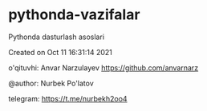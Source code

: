 # pythonda-vazifalar

 Pythonda dasturlash asoslari
 
 Created on  Oct 11 16:31:14 2021
 
 o'qituvhi: Anvar Narzulayev https://github.com/anvarnarz
 
 @author: Nurbek Po'latov
 
 telegram: https://t.me/nurbekh2oo4
 
